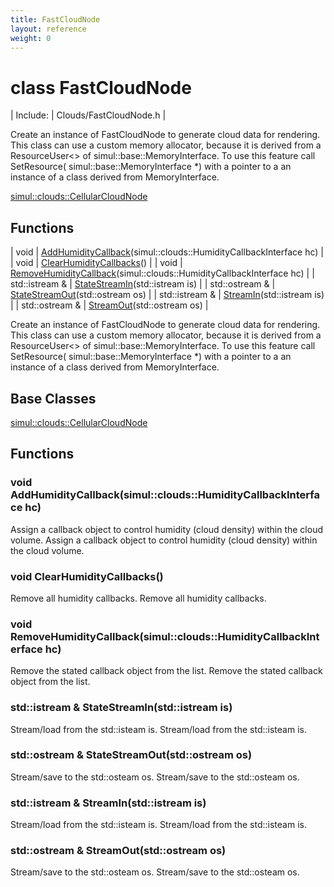 ```yaml
---
title: FastCloudNode
layout: reference
weight: 0
---
```

class FastCloudNode
===

| Include: | Clouds/FastCloudNode.h |

Create an instance of FastCloudNode to generate cloud data for rendering.
This class can use a custom memory allocator, because it is derived from
a ResourceUser<> of simul::base::MemoryInterface. To use this feature
call SetResource( simul::base::MemoryInterface *) with a pointer to a
an instance of a class derived from MemoryInterface.

[simul::clouds::CellularCloudNode](CellularCloudNode)

Functions
---

| void | [AddHumidityCallback](#AddHumidityCallback)(simul::clouds::HumidityCallbackInterface hc) |
| void | [ClearHumidityCallbacks](#ClearHumidityCallbacks)() |
| void | [RemoveHumidityCallback](#RemoveHumidityCallback)(simul::clouds::HumidityCallbackInterface hc) |
| std::istream  & | [StateStreamIn](#StateStreamIn)(std::istream is) |
| std::ostream  & | [StateStreamOut](#StateStreamOut)(std::ostream os) |
| std::istream  & | [StreamIn](#StreamIn)(std::istream is) |
| std::ostream  & | [StreamOut](#StreamOut)(std::ostream os) |

Create an instance of FastCloudNode to generate cloud data for rendering.
This class can use a custom memory allocator, because it is derived from
a ResourceUser<> of simul::base::MemoryInterface. To use this feature
call SetResource( simul::base::MemoryInterface *) with a pointer to a
an instance of a class derived from MemoryInterface.
  


Base Classes
---
[simul::clouds::CellularCloudNode](CellularCloudNode)

Functions
---

### <a name="AddHumidityCallback"/>void AddHumidityCallback(simul::clouds::HumidityCallbackInterface hc)
Assign a callback object to control humidity (cloud density) within the cloud volume.
Assign a callback object to control humidity (cloud density) within the cloud volume.

### <a name="ClearHumidityCallbacks"/>void ClearHumidityCallbacks()
Remove all humidity callbacks.
Remove all humidity callbacks.

### <a name="RemoveHumidityCallback"/>void RemoveHumidityCallback(simul::clouds::HumidityCallbackInterface hc)
Remove the stated callback object from the list.
Remove the stated callback object from the list.

### <a name="StateStreamIn"/>std::istream  & StateStreamIn(std::istream is)
Stream/load from the std::isteam is.
Stream/load from the std::isteam is.

### <a name="StateStreamOut"/>std::ostream  & StateStreamOut(std::ostream os)
Stream/save to the std::osteam os.
Stream/save to the std::osteam os.

### <a name="StreamIn"/>std::istream  & StreamIn(std::istream is)
Stream/load from the std::isteam is.
Stream/load from the std::isteam is.

### <a name="StreamOut"/>std::ostream  & StreamOut(std::ostream os)
Stream/save to the std::osteam os.
Stream/save to the std::osteam os.

